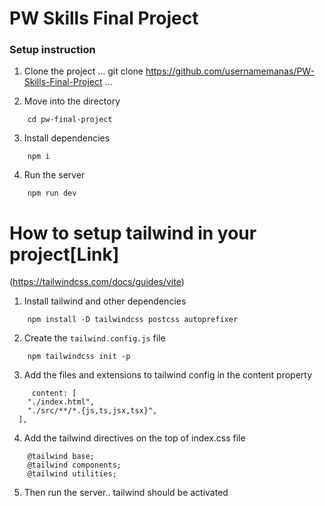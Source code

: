 # PW Skills Final Project

### Setup instruction

1. Clone the project
...
    git clone https://github.com/usernamemanas/PW-Skills-Final-Project
...

2. Move into the directory
```
    cd pw-final-project
```

3. Install dependencies
```
    npm i
```

4. Run the server
```
    npm run dev
```


# How to setup tailwind in your project[Link]
(https://tailwindcss.com/docs/guides/vite)

1. Install tailwind and other dependencies
```
    npm install -D tailwindcss postcss autoprefixer
```

2. Create the  `tailwind.config.js` file
```
    npm tailwindcss init -p
```
3. Add the files and extensions to tailwind config in the content property
```
     content: [
    "./index.html",
    "./src/**/*.{js,ts,jsx,tsx}",
  ],
```

4. Add the tailwind directives on the top of index.css file
```
    @tailwind base;
    @tailwind components;
    @tailwind utilities;
```

5. Then run the server.. tailwind should be activated
